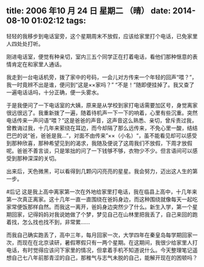 title: 2006 年10 月 24 日  星期二 （晴）
date: 2014-08-10 01:02:12
tags: 
---
轻轻的我移步到电话室旁，这个星期周末不放假，应该给家里打个电话，已免家里人四处处打听。
<!--more-->
刚进电话室，便觉有种亲切，室内三五个同学正在打着电话，看他们那种惬意的表情肯定在和家里人通话。

我走到一台电话机旁，拨了家中的号码，一会儿对方传来一个年轻的回声“喂？”，我一时竟辨不出是谁，便问到“这是××家吗？” “不是！”随即便挂掉了。我又查了一遍电话话吗，十分正确，便一头雾水。

于是我便问了一下电话室的大姨，原来是从学校到家打电话需要加区号，身觉离家很远很远了。我重新拨了一遍，随着待机声一下一下的响着，心里有些沉重。突然电话传来一声问语“喂？”这是爸爸的声音，这声音这么熟悉、亲切，曾斥责过我，曾教诲过我，十几年来萦绕在耳边，而今却隔了那么远传来，不免心里一酸，结结巴巴的说“爸，爸爸是我...”，对面不由传来”××（小名）“，虽不能看见却可以感受到那种欣喜，那种希望见到的渴求，我随及便说了这周我们不放假，下周才放假呢。爸爸不善言谈，只是笨拙的问了一下钱够不够，衣物少不少。但言语间可以感受到那种深深的关切。

出来后，天色微黑，可以看得到几颗闪闪亮亮的星星。我会努力，迈出这人生的第一步。

#后记
这是我上高中离家第一次在外地给家里打电话，我在临县上高中，十几年来第一次真正离家。这十几年一直一直围绕在爸妈身边，而这种围绕就像每天一起吃家常便饭那样自然。而我这一离开，爸妈身边突然少了什么。新生入学，第一个星期回家，记得妈妈对我说她做了个梦，梦见自己在山林里把我丢了，自己来回的跑着找，怎么找也找不到，非常累......

而我自己确实跑丢了，高中三年，每月回家一次，大学四年在秦皇岛每学期回家一次，而现在在北京读研，暑假寒假只有一两个星期。在这期间，我很少给家里人打电话，有时觉得应该问下家里的情况，但拿着手机不知道说什么。今天整理笔记遥想自己七八年前那青涩的自己，那稚气与志气未脱的自己，能解开现在的困顿吗？
